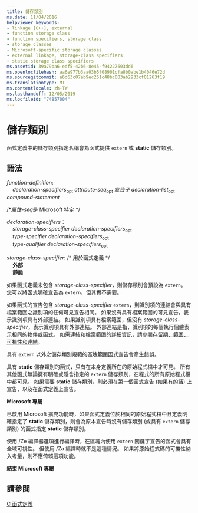 ```yaml
---
title: 儲存類別
ms.date: 11/04/2016
helpviewer_keywords:
- linkage [C++], external
- function storage class
- function specifiers, storage class
- storage classes
- Microsoft-specific storage classes
- external linkage, storage-class specifiers
- static storage class specifiers
ms.assetid: 39a79ba6-edf5-42b6-8e45-f94227603dd6
ms.openlocfilehash: aa6e977b3aa03b5f08901cfa8b0abe1b4046e72d
ms.sourcegitcommit: a6d63c07ab9ec251c48bc003ab2933cf01263f19
ms.translationtype: MT
ms.contentlocale: zh-TW
ms.lasthandoff: 12/05/2019
ms.locfileid: "74857004"
---
```

# <a name="storage-class"></a>儲存類別

函式定義中的儲存類別指定名稱會為函式提供 `extern` 或 **static** 儲存類別。

## <a name="syntax"></a>語法

*function-definition*:<br/>
&nbsp;&nbsp;&nbsp;&nbsp;*declaration-specifiers*<sub>opt</sub> *attribute-seq*<sub>opt</sub> *宣告子* *declaration-list*<sub>opt</sub> *compound-statement*

/\**屬性-seq*是 Microsoft 特定 \*/

*declaration-specifiers*：<br/>
&nbsp;&nbsp;&nbsp;&nbsp;*storage-class-specifier* *declaration-specifiers*<sub>opt</sub><br/>
&nbsp;&nbsp;&nbsp;&nbsp;*type-specifier* *declaration-specifiers*<sub>opt</sub><br/>
&nbsp;&nbsp;&nbsp;&nbsp;*type-qualifier* *declaration-specifiers*<sub>opt</sub>

*storage-class-specifier*: /\* 用於函式定義 \*/<br/>
&nbsp;&nbsp;&nbsp;&nbsp;**外部**<br/>
&nbsp;&nbsp;&nbsp;&nbsp;**靜態**

如果函式定義未包含 *storage-class-specifier*，則儲存類別會預設為 `extern`。 您可以將函式明確宣告為 `extern`，但其實不需要。

如果函式的宣告包含 *storage-class-specifier* `extern`，則識別項的連結會與具有檔案範圍之識別項的任何可見宣告相同。 如果沒有具有檔案範圍的可見宣告，表示識別項具有外部連結。 如果識別項具有檔案範圍，但沒有 *storage-class-specifier*，表示識別項具有外部連結。 外部連結是指，識別項的每個執行個體表示相同的物件或函式。 如需連結和檔案範圍的詳細資訊，請參閱[存留期、範圍、可視性和連結](../c-language/lifetime-scope-visibility-and-linkage.md)。

具有 `extern` 以外之儲存類別規範的區塊範圍函式宣告會產生錯誤。

具有 **static** 儲存類別的函式，只有在本身定義所在的原始程式檔中才可見。 所有其他函式無論擁有明確或隱含指定的 `extern` 儲存類別，在程式的所有原始程式檔中都可見。 如果需要 **static** 儲存類別，則必須在第一個函式宣告 (如果有的話) 上宣告，以及在函式定義上宣告。

**Microsoft 專屬**

已啟用 Microsoft 擴充功能時，如果函式定義位於相同的原始程式檔中且定義明確指定了 **static** 儲存類別，則會為原本宣告時沒有儲存類別 (或具有 `extern` 儲存類別) 的函式指定 **static** 儲存類別。

使用 /Ze 編譯器選項進行編譯時，在區塊內使用 `extern` 關鍵字宣告的函式會具有全域可視性。 但使用 /Za 編譯時就不是這種情況。 如果將原始程式碼的可攜性納入考量，則不應倚賴這項功能。

**結束 Microsoft 專屬**

## <a name="see-also"></a>請參閱

[C 函式定義](../c-language/c-function-definitions.md)

